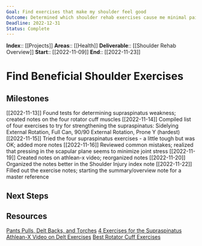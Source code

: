```yaml
---
Goal: Find exercises that make my shoulder feel good
Outcome: Determined which shoulder rehab exercises cause me minimal pain and created a reference note based on my research.
Deadline: 2022-12-31
Status: Complete
---
```

**Index**:: [[Projects]]
**Areas**:: [[Health]]
**Deliverable**:: [[Shoulder Rehab Overview]]
**Start**:: [[2022-11-09]]
**End**:: [[2022-11-23]]

# Find Beneficial Shoulder Exercises
## Milestones
[[2022-11-13]] Found tests for determining supraspinatus weakness; created notes on the four rotator cuff muscles
[[2022-11-14]] Compiled list of four exercises to try for strengthening the supraspinatus: Sidelying External Rotation, Full Can, 90/90 External Rotation, Prone Y (hardest)
[[2022-11-15]] Tried the four supraspinatus exercises - a little tough but was OK; added more notes
[[2022-11-16]] Reviewed common mistakes; realized that pressing in the scapular plane seems to minimize joint stress
[[2022-11-19]] Created notes on athlean-x video; reorganized notes
[[2022-11-20]] Organized the notes better in the Shoulder Injury index note
[[2022-11-22]] Filled out the exercise notes; starting the summary/overview note for a master reference

## Next Steps

## Resources
[Pants Pulls, Delt Backs, and Torches](https://www.youtube.com/watch?v=3ZEYZXcn-C4)
[4 Exercises for the Supraspinatus](https://www.youtube.com/watch?v=kopTVqSoTMQ)
[Athlean-X Video on Delt Exercises](https://www.youtube.com/watch?v=Ux4fqfmzh4E)
[Best Rotator Cuff Exercises](https://e3rehab.com/blog/rotatorcuff/)